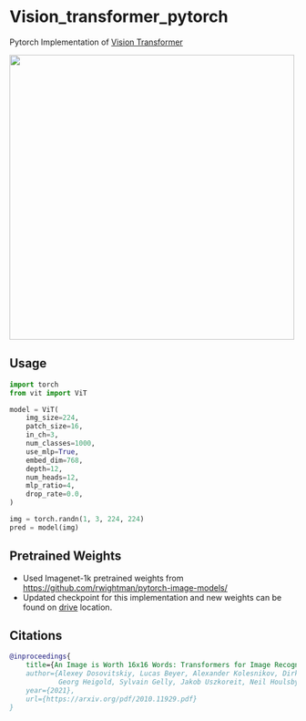 # Vision_transformer_pytorch
Pytorch Implementation of <a href="https://openreview.net/pdf?id=YicbFdNTTy">Vision Transformer</a>

<img src="/img/vit.png" width="500px"></img>

## Usage

```python
import torch
from vit import ViT

model = ViT(
    img_size=224,
    patch_size=16,
    in_ch=3,
    num_classes=1000,
    use_mlp=True,
    embed_dim=768,
    depth=12,
    num_heads=12,
    mlp_ratio=4,
    drop_rate=0.0,
)

img = torch.randn(1, 3, 224, 224)
pred = model(img)
```

## Pretrained Weights

* Used Imagenet-1k pretrained weights from https://github.com/rwightman/pytorch-image-models/
* Updated checkpoint for this implementation and new weights can be found on <a href="https://drive.google.com/file/d/1xY9gk_KUoXfJkNiJ3L7W9xYWpngp4FHY/view?usp=sharing">drive</a> location.


## Citations

```bibtex
@inproceedings{
    title={An Image is Worth 16x16 Words: Transformers for Image Recognition at Scale},
    author={Alexey Dosovitskiy, Lucas Beyer, Alexander Kolesnikov, Dirk Weissenborn, Xiaohua Zhai, Thomas Unterthiner, Mostafa Dehghani, Matthias Minderer,
            Georg Heigold, Sylvain Gelly, Jakob Uszkoreit, Neil Houlsby},
    year={2021},
    url={https://arxiv.org/pdf/2010.11929.pdf}
}

